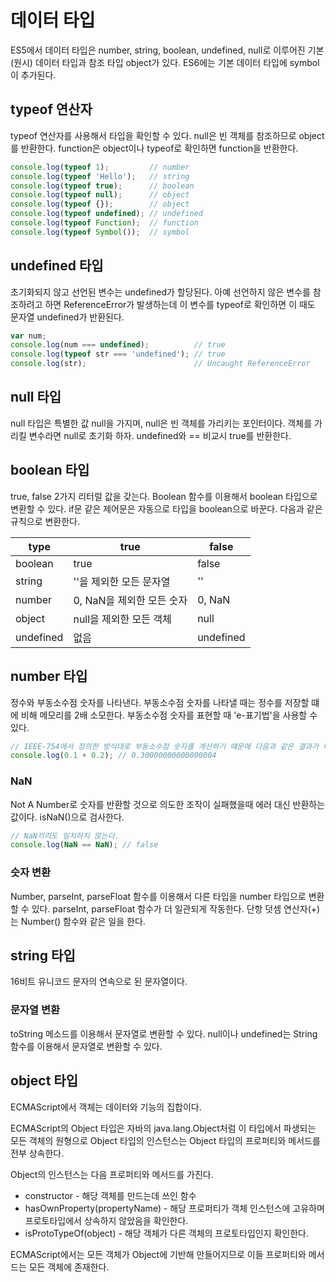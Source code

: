 # 데이터 타입
ES5에서 데이터 타입은 number, string, boolean, undefined, null로 이루어진 기본(원시) 데이터 타입과 참조 타입 object가 있다. ES6에는 기본 데이터 타입에 symbol이 추가된다.

## typeof 연산자
typeof 연산자를 사용해서 타입을 확인할 수 있다. null은 빈 객체를 참조하므로 object를 반환한다. function은 object이나 typeof로 확인하면 function을 반환한다.

``` javascript
console.log(typeof 1);         // number
console.log(typeof 'Hello');   // string
console.log(typeof true);      // boolean
console.log(typeof null);      // object
console.log(typeof {});        // object
console.log(typeof undefined); // undefined
console.log(typeof Function);  // function
console.log(typeof Symbol());  // symbol
```

## undefined 타입
초기화되지 않고 선언된 변수는 undefined가 할당된다. 아예 선언하지 않은 변수를 참조하려고 하면 ReferenceError가 발생하는데 이 변수를 typeof로 확인하면 이 때도 문자열 undefined가 반환된다.

``` javascript
var num;
console.log(num === undefined);          // true
console.log(typeof str === 'undefined'); // true
console.log(str);                        // Uncaught ReferenceError
```

## null 타입
null 타입은 특별한 값 null을 가지며, null은 빈 객체를 가리키는 포인터이다. 객체를 가리킬 변수라면 null로 초기화 하자. undefined와 == 비교시 true를 반환한다.

## boolean 타입
true, false 2가지 리터럴 값을 갖는다. Boolean 함수를 이용해서 boolean 타입으로 변환할 수 있다. if문 같은 제어문은 자동으로 타입을 boolean으로 바꾼다. 다음과 같은 규칙으로 변환한다.

| type      | true                    | false     |
|-----------|-------------------------|-----------|
| boolean   | true                    | false     |
| string    | ''을 제외한 모든 문자열   | ''        |
| number    | 0, NaN을 제외한 모든 숫자 | 0, NaN    |
| object    | null을 제외한 모든 객체   | null      |
| undefined | 없음                     | undefined |

## number 타입
정수와 부동소수점 숫자를 나타낸다. 부동소수점 숫자를 나타낼 때는 정수를 저장할 떄에 비해 메모리를 2배 소모한다. 부동소수점 숫자를 표현할 때 'e-표기법'을 사용할 수 있다.

``` javascript
// IEEE-754에서 정의한 방식대로 부동소수점 숫자를 계산하기 떄문에 다음과 같은 결과가 나온다.
console.log(0.1 + 0.2); // 0.30000000000000004
```

### NaN
Not A Number로 숫자를 반환할 것으로 의도한 조작이 실패했을때 에러 대신 반환하는 값이다. isNaN()으로 검사한다.

``` javascript
// NaN끼리도 일치하지 않는다.
console.log(NaN == NaN); // false
```

### 슷자 변환
Number, parseInt, parseFloat 함수를 이용해서 다른 타입을 number 타입으로 변환할 수 있다. parseInt, parseFloat 함수가 더 일관되게 작동한다. 단항 덧셈 연산자(+)는 Number() 함수와 같은 일을 한다.

## string 타입
16비트 유니코드 문자의 연속으로 된 문자열이다.

### 문자열 변환
toString 메소드를 이용해서 문자열로 변환할 수 있다. null이나 undefined는 String 함수를 이용해서 문자열로 변환할 수 있다.

## object 타입
ECMAScript에서 객체는 데이터와 기능의 집합이다.

ECMAScript의 Object 타입은 자바의 java.lang.Object처럼 이 타입에서 파생되는 모든 객체의 원형으로 Object 타입의 인스턴스는 Object 타입의 프로퍼티와 메서드를 전부 상속한다.

Object의 인스턴스는 다음 프로퍼티와 메서드를 가진다.
- constructor - 해당 객체를 만드는데 쓰인 함수
- hasOwnProperty(propertyName) - 해당 프로퍼티가 객체 인스턴스에 고유하며 프로토타입에서 상속하지 않았음을 확인한다.
- isProtoTypeOf(object) - 해당 객체가 다른 객체의 프로토타입인지 확인한다.

ECMAScript에서는 모든 객체가 Object에 기반해 만들어지므로 이들 프로퍼티와 메서드는 모든 객체에 존재한다.